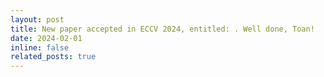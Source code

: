 ```yaml
---
layout: post
title: New paper accepted in ECCV 2024, entitled: . Well done, Toan!
date: 2024-02-01 
inline: false
related_posts: true
---
```




